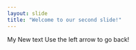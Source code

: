 ```yaml
---
layout: slide
title: "Welcome to our second slide!"
---
```

My New text
Use the left arrow to go back!
